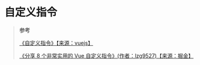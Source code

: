 # 自定义指令

> **参考**
>
> [《自定义指令》【来源：vuejs】](https://cn.vuejs.org/v2/guide/custom-directive.html)
>
> [《分享 8 个非常实用的 Vue 自定义指令》(作者：lzg9527)【来源：掘金】](https://juejin.cn/post/6906028995133833230)
